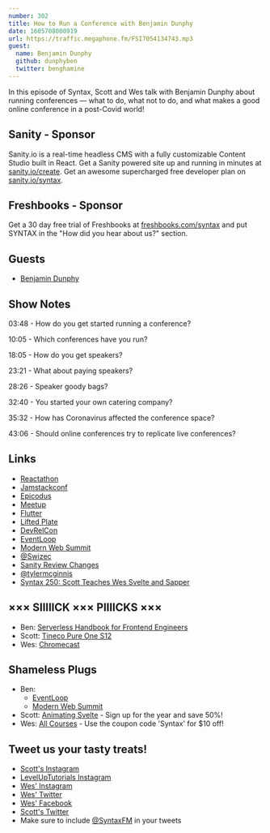 ```yaml
---
number: 302
title: How to Run a Conference with Benjamin Dunphy
date: 1605708000919
url: https://traffic.megaphone.fm/FSI7054134743.mp3
guest:
  name: Benjamin Dunphy
  github: dunphyben
  twitter: benghamine
---
```


In this episode of Syntax, Scott and Wes talk with Benjamin Dunphy about running conferences — what to do, what not to do, and what makes a good online conference in a post-Covid world!

## Sanity - Sponsor
Sanity.io is a real-time headless CMS with a fully customizable Content Studio built in React. Get a Sanity powered site up and running in minutes at [sanity.io/create](https://www.sanity.io/create). Get an awesome supercharged free developer plan on [sanity.io/syntax](https://www.sanity.io/syntax).

## Freshbooks - Sponsor
Get a 30 day free trial of Freshbooks at [freshbooks.com/syntax](https://freshbooks.com/syntax) and put SYNTAX in the "How did you hear about us?" section.

## Guests
* [Benjamin Dunphy](https://twitter.com/benghamine)

## Show Notes
03:48 - How do you get started running a conference?

10:05 - Which conferences have you run?

18:05 - How do you get speakers?

23:21 - What about paying speakers?

28:26 - Speaker goody bags?

32:40 - You started your own catering company?

35:32 - How has Coronavirus affected the conference space?

43:06 - Should online conferences try to replicate live conferences?

## Links
* [Reactathon](https://twitter.com/reactathon)
* [Jamstackconf](https://twitter.com/jamstackconf)
* [Epicodus](https://www.epicodus.com/)
* [Meetup](https://www.meetup.com/)
* [Flutter](https://flutter.dev/)
* [Lifted Plate](https://www.liftedplate.com/)
* [DevRelCon](https://sf2019.devrel.net/)
* [EventLoop](https://www.eventloop.app/)
* [Modern Web Summit](https://modernwebsummit.com/)
* [@Swizec](https://twitter.com/swizec)
* [Sanity Review Changes](https://www.sanity.io/blog/review-changes) 
* [@tylermcginnis](https://twitter.com/tylermcginnis)
* [Syntax 250: Scott Teaches Wes Svelte and Sapper](https://syntax.fm/show/250/scott-teaches-wes-svelte-and-sapper)

## ××× SIIIIICK ××× PIIIICKS ×××
* Ben: [Serverless Handbook for Frontend Engineers](https://serverlesshandbook.dev/)
* Scott: [Tineco Pure One S12](https://amzn.to/2IHWydn)
* Wes: [Chromecast](https://store.google.com/us/product/chromecast)

## Shameless Plugs
* Ben:
  * [EventLoop](https://www.eventloop.app/)
  * [Modern Web Summit](https://modernwebsummit.com/)
* Scott: [Animating Svelte](https://www.leveluptutorials.com/pro) - Sign up for the year and save 50%!
* Wes: [All Courses](https://wesbos.com/courses/) - Use the coupon code 'Syntax' for $10 off!

## Tweet us your tasty treats!
* [Scott's Instagram](https://www.instagram.com/stolinski/)
* [LevelUpTutorials Instagram](https://www.instagram.com/LevelUpTutorials/)
* [Wes' Instagram](https://www.instagram.com/wesbos/)
* [Wes' Twitter](https://twitter.com/wesbos)
* [Wes' Facebook](https://www.facebook.com/wesbos.developer)
* [Scott's Twitter](https://twitter.com/stolinski)
* Make sure to include [@SyntaxFM](https://twitter.com/SyntaxFM) in your tweets
